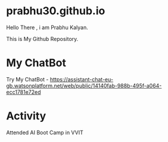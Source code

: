 # prabhu30.github.io
Hello There , i am Prabhu Kalyan. 

This is My Github Repository.

# My ChatBot
Try My ChatBot - https://assistant-chat-eu-gb.watsonplatform.net/web/public/14140fab-988b-495f-a064-ecc1781e72ed

# Activity
Attended AI Boot Camp in VVIT
